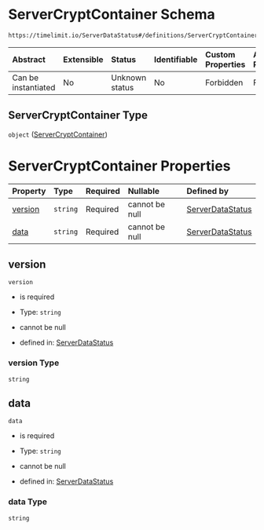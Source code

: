 # ServerCryptContainer Schema

```txt
https://timelimit.io/ServerDataStatus#/definitions/ServerCryptContainer
```



| Abstract            | Extensible | Status         | Identifiable | Custom Properties | Additional Properties | Access Restrictions | Defined In                                                                            |
| :------------------ | :--------- | :------------- | :----------- | :---------------- | :-------------------- | :------------------ | :------------------------------------------------------------------------------------ |
| Can be instantiated | No         | Unknown status | No           | Forbidden         | Forbidden             | none                | [ServerDataStatus.schema.json\*](ServerDataStatus.schema.json "open original schema") |

## ServerCryptContainer Type

`object` ([ServerCryptContainer](serverdatastatus-definitions-servercryptcontainer.md))

# ServerCryptContainer Properties

| Property            | Type     | Required | Nullable       | Defined by                                                                                                                                                                               |
| :------------------ | :------- | :------- | :------------- | :--------------------------------------------------------------------------------------------------------------------------------------------------------------------------------------- |
| [version](#version) | `string` | Required | cannot be null | [ServerDataStatus](serverdatastatus-definitions-servercryptcontainer-properties-version.md "https://timelimit.io/ServerDataStatus#/definitions/ServerCryptContainer/properties/version") |
| [data](#data)       | `string` | Required | cannot be null | [ServerDataStatus](serverdatastatus-definitions-servercryptcontainer-properties-data.md "https://timelimit.io/ServerDataStatus#/definitions/ServerCryptContainer/properties/data")       |

## version



`version`

* is required

* Type: `string`

* cannot be null

* defined in: [ServerDataStatus](serverdatastatus-definitions-servercryptcontainer-properties-version.md "https://timelimit.io/ServerDataStatus#/definitions/ServerCryptContainer/properties/version")

### version Type

`string`

## data



`data`

* is required

* Type: `string`

* cannot be null

* defined in: [ServerDataStatus](serverdatastatus-definitions-servercryptcontainer-properties-data.md "https://timelimit.io/ServerDataStatus#/definitions/ServerCryptContainer/properties/data")

### data Type

`string`
